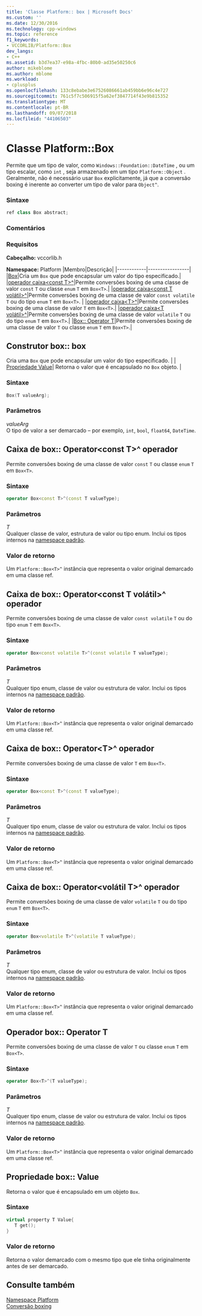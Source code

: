 ```yaml
---
title: 'Classe Platform:: box | Microsoft Docs'
ms.custom: ''
ms.date: 12/30/2016
ms.technology: cpp-windows
ms.topic: reference
f1_keywords:
- VCCORLIB/Platform::Box
dev_langs:
- C++
ms.assetid: b3d7ea37-e98a-4fbc-80b0-ad35e50250c6
author: mikeblome
ms.author: mblome
ms.workload:
- cplusplus
ms.openlocfilehash: 133c8ebabe3e67526086661ab459bb6e96c4e727
ms.sourcegitcommit: 761c5f7c506915f5a62ef3847714f43e9b815352
ms.translationtype: MT
ms.contentlocale: pt-BR
ms.lasthandoff: 09/07/2018
ms.locfileid: "44106503"
---
```

# <a name="platformbox-class"></a>Classe Platform::Box

Permite que um tipo de valor, como `Windows::Foundation::DateTime` , ou um tipo escalar, como `int` , seja armazenado em um tipo `Platform::Object` . Geralmente, não é necessário usar `Box` explicitamente, já que a conversão boxing é inerente ao converter um tipo de valor para `Object^`.

### <a name="syntax"></a>Sintaxe

```cpp
ref class Box abstract;
```
  ### <a name="remarks"></a>Comentários

### <a name="requirements"></a>Requisitos

**Cabeçalho:** vccorlib.h

**Namespace:** Platform
|Membro|Descrição|
|------------|-----------------|
|[Box](#ctor)|Cria um `Box` que pode encapsular um valor do tipo especificado.|
|[operador caixa&lt;const T&gt;^](#box-const-t)|Permite conversões boxing de uma classe de valor `const` `T` ou classe `enum` `T` em `Box<T>`.|
|[operador caixa&lt;const T volátil&gt;^](#box-const-volatile-t)|Permite conversões boxing de uma classe de valor `const volatile` `T` ou do tipo `enum` `T` em `Box<T>`. |
|[operador caixa&lt;T&gt;^](#box-t)|Permite conversões boxing de uma classe de valor `T` em `Box<T>`.|
|[operador caixa&lt;T volátil&gt;^](#box-volatile-t)|Permite conversões boxing de uma classe de valor `volatile` `T` ou do tipo `enum` `T` em `Box<T>`.|
|[Box:: Operator T](#t)|Permite conversões boxing de uma classe de valor `T` ou classe `enum` `T` em `Box<T>`.|
## <a name="ctor"></a> Construtor box:: box

Cria uma `Box` que pode encapsular um valor do tipo especificado. | |[ Propriedade Value](#value)| Retorna o valor que é encapsulado no `Box` objeto. |
### <a name="syntax"></a>Sintaxe

```cpp
Box(T valueArg);
```

### <a name="parameters"></a>Parâmetros

*valueArg*<br/>
O tipo de valor a ser demarcado – por exemplo, `int`, `bool`, `float64`, `DateTime`.

## <a name="box-const-t"></a> Caixa de box:: Operator&lt;const T&gt;^ operador

Permite conversões boxing de uma classe de valor `const` `T` ou classe `enum` `T` em `Box<T>`.

### <a name="syntax"></a>Sintaxe

```cpp
operator Box<const T>^(const T valueType);
```

### <a name="parameters"></a>Parâmetros

*T*<br/>
Qualquer classe de valor, estrutura de valor ou tipo enum. Inclui os tipos internos na [namespace padrão](../cppcx/default-namespace.md).

### <a name="return-value"></a>Valor de retorno

Um `Platform::Box<T>^` instância que representa o valor original demarcado em uma classe ref.

## <a name="box-const-volatile-t"></a> Caixa de box:: Operator&lt;const T volátil&gt;^ operador

Permite conversões boxing de uma classe de valor `const volatile` `T` ou do tipo `enum` `T` em `Box<T>`.

### <a name="syntax"></a>Sintaxe

```cpp
operator Box<const volatile T>^(const volatile T valueType);
```

### <a name="parameters"></a>Parâmetros

*T*<br/>
Qualquer tipo enum, classe de valor ou estrutura de valor. Inclui os tipos internos na [namespace padrão](../cppcx/default-namespace.md).

### <a name="return-value"></a>Valor de retorno

Um `Platform::Box<T>^` instância que representa o valor original demarcado em uma classe ref.

## <a name="box-t"></a> Caixa de box:: Operator&lt;T&gt;^ operador

Permite conversões boxing de uma classe de valor `T` em `Box<T>`.

### <a name="syntax"></a>Sintaxe

```cpp
operator Box<const T>^(const T valueType);
```

### <a name="parameters"></a>Parâmetros

*T*<br/>
Qualquer tipo enum, classe de valor ou estrutura de valor. Inclui os tipos internos na [namespace padrão](../cppcx/default-namespace.md).

### <a name="return-value"></a>Valor de retorno

Um `Platform::Box<T>^` instância que representa o valor original demarcado em uma classe ref.

## <a name="box-volatile-t"></a> Caixa de box:: Operator&lt;volátil T&gt;^ operador

Permite conversões boxing de uma classe de valor `volatile` `T` ou do tipo `enum` `T` em `Box<T>`.

### <a name="syntax"></a>Sintaxe

```cpp
operator Box<volatile T>^(volatile T valueType);
```

### <a name="parameters"></a>Parâmetros

*T*<br/>
Qualquer tipo enum, classe de valor ou estrutura de valor. Inclui os tipos internos na [namespace padrão](../cppcx/default-namespace.md).

### <a name="return-value"></a>Valor de retorno

Um `Platform::Box<T>^` instância que representa o valor original demarcado em uma classe ref.

## <a name="t"></a>  Operador box:: Operator T

Permite conversões boxing de uma classe de valor `T` ou classe `enum` `T` em `Box<T>`.

### <a name="syntax"></a>Sintaxe

```cpp
operator Box<T>^(T valueType);
```

### <a name="parameters"></a>Parâmetros

*T*<br/>
Qualquer tipo enum, classe de valor ou estrutura de valor. Inclui os tipos internos na [namespace padrão](../cppcx/default-namespace.md).

### <a name="return-value"></a>Valor de retorno

Um `Platform::Box<T>^` instância que representa o valor original demarcado em uma classe ref.

## <a name="value"></a> Propriedade box:: Value

Retorna o valor que é encapsulado em um objeto `Box`.

### <a name="syntax"></a>Sintaxe

```cpp
virtual property T Value{
   T get();
}
```

### <a name="return-value"></a>Valor de retorno

Retorna o valor demarcado com o mesmo tipo que ele tinha originalmente antes de ser demarcado.

## <a name="see-also"></a>Consulte também

[Namespace Platform](../cppcx/platform-namespace-c-cx.md)<br/>
[Conversão boxing](../cppcx/boxing-c-cx.md)